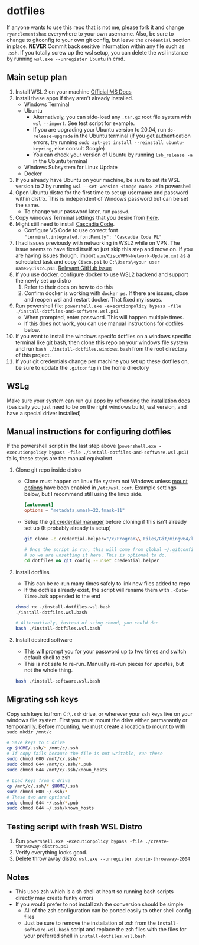 # dotfiles

If anyone wants to use this repo that is not me, please fork it and change `ryanclementshax` everywhere to your own username.
Also, be sure to change to gitconfig to your own git config, but leave the `credential` section in place.
**NEVER** Commit back sesitive information within any file such as `.ssh`. If you totally screw up the wsl setup, you can delete the wsl instance by running `wsl.exe --unregister Ubuntu` in cmd.

## Main setup plan

1. Install WSL 2 on your machine [Official MS Docs](https://docs.microsoft.com/en-us/windows/wsl/install-win10)
2. Install these apps if they aren't already installed.
   - Windows Terminal
   - Ubuntu
     - Alternatively, you can side-load any `.tar.gz` root file system with `wsl --import`. See test script for example.
     - If you are upgrading your Ubuntu version to 20.04, run `do-release-upgrade` in the Ubuntu terminal (if you get authentication errors, try running `sudo apt-get install --reinstall ubuntu-keyring`, else consult Google)
     - You can check your version of Ubuntu by running `lsb_release -a` in the Ubuntu terminal
   - Windows Subsystem for Linux Update
   - Docker
3. If you already have Ubuntu on your machine, be sure to set its WSL version to 2 by running `wsl --set-version <image name> 2` in powershell
4. Open Ubuntu distro for the first time to set up username and password within distro. This is independent of Windows password but can be set the same.
   - To change your password later, run `passwd`.
5. Copy windows Terminal settings that you desire from [here](./windows-terminal/settings.json).
6. Might still need to install [Cascadia Code](https://docs.microsoft.com/en-us/windows/terminal/cascadia-code).
   - Configure VS Code to use correct font `"terminal.integrated.fontFamily": "Cascadia Code PL"`
7. I had issues previously with networking in WSL2 while on VPN. The issue seems to have fixed itself so just skip this step and move on.
   If you are having issues though, import `vpn/CiscoVPN-Network-Update.xml` as a scheduled task and copy `Cisco.ps1` to `C:\Users\<your user name>\Cisco.ps1`.
   [Relevant GitHub issue](https://github.com/microsoft/WSL/issues/4277#issuecomment-639460712)
8. If you use docker, configure docker to use WSL2 backend and support the newly set up distro
   1. Refer to their docs on how to do this
   2. Confirm docker is working with `docker ps`. If there are issues, close and reopen wsl and restart docker. That fixed my issues.
9. Run powershell file: `powershell.exe -executionpolicy bypass -file ./install-dotfiles-and-software.wsl.ps1`
   - When prompted, enter password. This will happen multiple times.
   - If this does not work, you can use manual instructions for dotfiles below.
10. If you want to install the windows specifc dotfiles on a windows specific terminal like git bash, then clone this repo on your windows file system and run `bash ./install-dotfiles.windows.bash` from the root directory of this project.
11. If your git credentials change per machine you set up these dotfiles on, be sure to update the `.gitconfig` in the home directory

## WSLg

Make sure your system can run gui apps by refrencing the [installation docs](https://docs.microsoft.com/en-us/windows/wsl/tutorials/gui-apps) (basically you just need to be on the right windows build, wsl version, and have a special driver installed)

## Manual instructions for configuring dotfiles

If the powershell script in the last step above (`powershell.exe -executionpolicy bypass -file ./install-dotfiles-and-software.wsl.ps1`) fails, these steps are the manual equivalent

1. Clone git repo inside distro

   - Clone must happen on linux file system not Windows unless [mount options](https://docs.microsoft.com/en-us/windows/wsl/wsl-config#mount-options)
     have been enabled in `/etc/wsl.conf`. Example settings below, but I recommend still using the linux side.

     ```conf
     [automount]
     options = "metadata,umask=22,fmask=11"
     ```

   - Setup the [git credential manager](https://github.com/microsoft/Git-Credential-Manager-for-Windows/releases) before cloning if this
     isn't already set up (It probably already is setup)

     ```bash
     git clone -c credential.helper="/c/Program\\ Files/Git/mingw64/libexec/git-core/git-credential-manager.exe" https://github.com/RyanClementsHax/dotfiles.git

     # Once the script is run, this will come from global ~/.gitconfig
     # so we are unsetting it here. This is optional to do.
     cd dotfiles && git config --unset credential.helper
     ```

2. Install dotfiles

   - This can be re-run many times safely to link new files added to repo
   - If the dotfiles already exist, the script will rename them with `.<Date-Time>.bak` appended to the end

   ```bash
   chmod +x ./install-dotfiles.wsl.bash
   ./install-dotfiles.wsl.bash

   # Alternatively, instead of using chmod, you could do:
   bash ./install-dotfiles.wsl.bash
   ```

3. Install desired software

   - This will prompt you for your password up to two times and switch default shell to zsh
   - This is not safe to re-run. Manually re-run pieces for updates, but not the whole thing.

   ```bash
   bash ./install-software.wsl.bash
   ```

## Migrating ssh keys

Copy ssh keys to/from `C:\.ssh` drive, or wherever your ssh keys live on your windows file system. First you must mount the drive either permanantly or temporarilly.
Before mounting, we must create a location to mount to with `sudo mkdir /mnt/c`

```bash
# Save keys to C drive
cp $HOME/.ssh/* /mnt/c/.ssh
# If copy fails because the file is not writable, run these
sudo chmod 600 /mnt/c/.ssh/*
sudo chmod 644 /mnt/c/.ssh/*.pub
sudo chmod 644 /mnt/c/.ssh/known_hosts

# Load keys from C drive
cp /mnt/c/.ssh/* $HOME/.ssh
sudo chmod 600 ~/.ssh/*
# These two are optional
sudo chmod 644 ~/.ssh/*.pub
sudo chmod 644 ~/.ssh/known_hosts
```

## Testing script with fresh WSL Distro

1. Run `powershell.exe -executionpolicy bypass -file ./create-throwaway-distro.ps1`
2. Verify everything looks good.
3. Delete throw away distro: `wsl.exe --unregister ubuntu-throwaway-2004`

## Notes

- This uses zsh which is a sh shell at heart so running bash scripts directly may create funky errors
- If you would prefer to not install zsh the conversion should be simple
  - All of the zsh configuration can be ported easily to other shell config files
  - Just be sure to remove the installation of zsh from the `install-software.wsl.bash` script and replace the zsh files with the files for your preferred shell in `install-dotfiles.wsl.bash`
